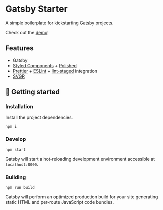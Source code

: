 <!-- Default README -->

# Gatsby Starter

A simple boilerplate for kickstarting [Gatsby](https://www.gatsbyjs.org/) projects.

Check out the [demo](https://gatsby-starter-template.netlify.com)!

## Features

- Gatsby
- [Styled Components](https://styled-components.com/) + [Polished](https://github.com/styled-components/polished)
- [Prettier](https://prettier.io/) + [ESLint](https://eslint.org/) + [lint-staged](https://github.com/okonet/lint-staged) integration
- [SVGR](https://github.com/gregberge/svgr)

## 🚀 Getting started

### Installation

Install the project dependencies.

`npm i`

### Develop

`npm start`

Gatsby will start a hot-reloading development environment accessible at `localhost:8000`.

### Building

`npm run build`

Gatsby will perform an optimized production build for your site generating static HTML and per-route JavaScript code bundles.
